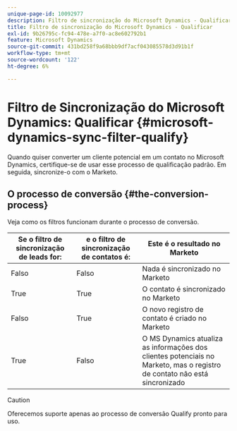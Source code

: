 ```yaml
---
unique-page-id: 10092977
description: Filtro de sincronização do Microsoft Dynamics - Qualificar - Documentação do Marketo - Documentação do produto
title: Filtro de sincronização do Microsoft Dynamics - Qualificar
exl-id: 9b26795c-fc94-478e-a7f0-ac8e602792b1
feature: Microsoft Dynamics
source-git-commit: 431bd258f9a68bbb9df7acf043085578d3d91b1f
workflow-type: tm+mt
source-wordcount: '122'
ht-degree: 6%

---
```


# Filtro de Sincronização do Microsoft Dynamics: Qualificar {#microsoft-dynamics-sync-filter-qualify}

Quando quiser converter um cliente potencial em um contato no Microsoft Dynamics, certifique-se de usar esse processo de qualificação padrão. Em seguida, sincronize-o com o Marketo.

## O processo de conversão {#the-conversion-process}

Veja como os filtros funcionam durante o processo de conversão.

| Se o filtro de sincronização de leads for: | e o filtro de sincronização de contatos é: | Este é o resultado no Marketo |
|---|---|---|
| Falso | Falso | Nada é sincronizado no Marketo |
| True | True | O contato é sincronizado no Marketo |
| Falso | True | O novo registro de contato é criado no Marketo |
| True | Falso | O MS Dynamics atualiza as informações dos clientes potenciais no Marketo, mas o registro de contato não está sincronizado |

>[!CAUTION]
>
>Oferecemos suporte apenas ao processo de conversão Qualify pronto para uso.

